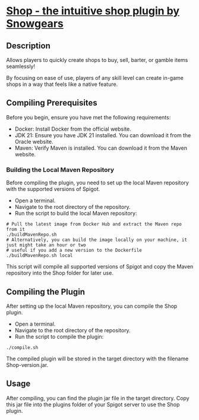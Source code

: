 # [Shop - the intuitive shop plugin by Snowgears](https://www.spigotmc.org/resources/shop-the-intuitive-shop-plugin.9628/)

## Description
Allows players to quickly create shops to buy, sell, barter, or gamble items seamlessly!

By focusing on ease of use, players of any skill level can create in-game shops in a way that feels like a native feature.

## Compiling Prerequisites
Before you begin, ensure you have met the following requirements:

- Docker: Install Docker from the official website.
- JDK 21: Ensure you have JDK 21 installed. You can download it from the Oracle website.
- Maven: Verify Maven is installed. You can download it from the Maven website.

### Building the Local Maven Repository
Before compiling the plugin, you need to set up the local Maven repository with the supported versions of Spigot.

- Open a terminal.
- Navigate to the root directory of the repository.
- Run the script to build the local Maven repository:
```shell
# Pull the latest image from Docker Hub and extract the Maven repo from it
./buildMavenRepo.sh
# Alternatively, you can build the image locally on your machine, it just might take an hour or two
# useful if you add a new version to the Dockerfile
./buildMavenRepo.sh local
```

This script will compile all supported versions of Spigot and copy the Maven repository into the Shop folder for later use.

## Compiling the Plugin
After setting up the local Maven repository, you can compile the Shop plugin.

- Open a terminal.
- Navigate to the root directory of the repository.
- Run the script to compile the plugin:
```shell
./compile.sh
```

The compiled plugin will be stored in the target directory with the filename Shop-version.jar.

## Usage
After compiling, you can find the plugin jar file in the target directory. Copy this jar file into the plugins folder of your Spigot server to use the Shop plugin.

